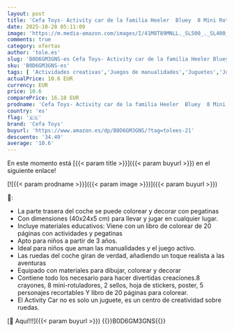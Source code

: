 ```yaml
---
layout: post
title: 'Cefa Toys- Activity car de la familia Heeler  Bluey  8 Mini Rotuladores  8 Pinturas  2 Sellos  Stickers Poster  20 páginas para Colorear  Ruedas movibles. Apto a partir de 3 años.'
date: 2025-10-28 05:11:09
image: 'https://m.media-amazon.com/images/I/41M8T89MNLL._SL500_._SL400_.jpg'
comments: true
category: ofertas
author: 'tole.es'
slug: 'B0D6GM3GNS-es Cefa Toys- Activity car de la familia Heeler Bluey 8 Mini...'
sku: 'B0D6GM3GNS-es'
tags: [ 'Actividades creativas','Juegos de manualidades','Juguetes','Juguetes y juegos','Kits de dibujo para niños','cefa toys','colorear','rotuladores','🇪🇸', ]
actualPrice: 10.6 EUR
currency: EUR
price: 10.6
comparePrice: 16.18 EUR
prodname: 'Cefa Toys- Activity car de la familia Heeler  Bluey  8 Mini Rotuladores  8 Pinturas  2 Sellos  Stickers Poster  20 páginas para Colorear  Ruedas movibles. Apto a partir de 3 años.'
country: 'es'
flag: '🇪🇸'
brand: 'Cefa Toys'
buyurl: 'https://www.amazon.es/dp/B0D6GM3GNS/?tag=tolees-21'
descuento: '34.49'
average: '10.6'
---
```


En este momento está [{{< param title >}}]({{< param buyurl >}}) en el siguiente enlace!

[![{{< param prodname >}}]({{< param image >}})]({{< param buyurl >}})

🔎:

- La parte trasera del coche se puede colorear y decorar con pegatinas
- Con dimensiones (40x24x5 cm) para llevar y jugar en cualquier lugar.
- Incluye materiales educativos: Viene con un libro de colorear de 20 páginas con actividades y pegatinas
- Apto para niños a partir de 3 años.
- Ideal para niños que aman las manualidades y el juego activo.
- Las ruedas del coche giran de verdad, añadiendo un toque realista a las aventuras
- Equipado con materiales para dibujar, colorear y decorar
- Contiene todo los necesario para hacer divertidas creaciones.8 crayones, 8 mini-rotuladores, 2 sellos, hoja de stickers, poster, 5 personajes recortables Y libro de 20 páginas para colorear.
- El Activity Car no es solo un juguete, es un centro de creatividad sobre ruedas.

[🛒 Aquí!!!]({{< param buyurl >}})
{{<world>}}B0D6GM3GNS{{</world>}}
